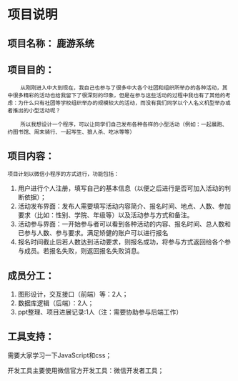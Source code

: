 # 项目说明

## 项目名称： 鹿游系统

## 项目目的：
        从刚刚进入中大到现在，我自己也参与了很多中大各个社团和组织所举办的各种活动，其中很多精彩的活动也给我留下了很深刻的印象，但是在参与这些活动的过程中我也有了其他的考虑：为什么只有社团等学校组织举办的规模较大的活动，而没有我们同学以个人名义机型举办或者推出的小型活动呢？

        所以我想设计一个程序，可以让同学们自己发布各种各样的小型活动（例如：一起晨跑、约图书馆、周末骑行、一起写生、狼人杀、吃冰等等）

## 项目内容：
    项目计划以微信小程序的方式进行，功能包括：
1.	用户进行个人注册，填写自己的基本信息（以便之后进行是否可加入活动的判断依据）；
2.	活动发布界面：发布人需要填写活动内容简介、报名时间、地点、人数、参加要求（比如：性别、学院、年级等）以及活动参与方式和备注。
3.	活动参与界面：一开始参与者可以看到各种活动的内容、报名时间、总人数和已参与人数、参与要求。满足矫健的账户可以进行报名
4.	报名时间截止后若人数达到活动要求，则报名成功，将参与方式返回给各个参与成员。若报名失败，则返回报名失败消息。

## 成员分工：

1.	图形设计，交互接口（前端）等：2人；
2.	数据库逻辑（后端）：2人；
3.  ppt整理、项目进展记录:1人（注：需要协助参与后端工作）

## 工具支持：
需要大家学习一下JavaScript和css；

开发工具主要使用微信官方开发工具：微信开发者工具；
